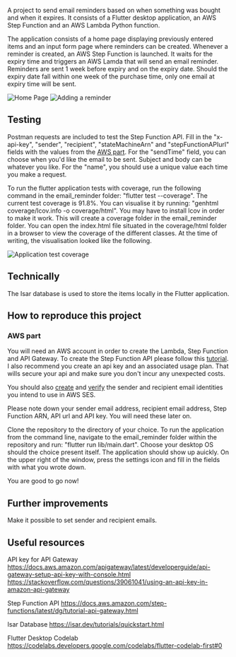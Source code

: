 A project to send email reminders based on when something was bought and when it expires. It consists of a Flutter desktop application, an AWS Step Function and an AWS Lambda Python function.

The application consists of a home page displaying previously entered items and an input form page where reminders can be created. Whenever a reminder is created, an AWS Step Function is launched. It waits for the expiry time and triggers an AWS Lamda that will send an email reminder. Reminders are sent 1 week before expiry and on the expiry date. Should the expiry date fall within one week of the purchase time, only one email at expiry time will be sent.

![Home Page](https://github.com/thisorthat12/EmailReminder/assets/133687751/30029f2b-5950-4f7b-a34b-1432667f0b06)
![Adding a reminder](https://github.com/thisorthat12/EmailReminder/assets/133687751/720fa129-7561-4ace-8743-bedffb76bf6a)

## Testing

Postman requests are included to test the Step Function API. Fill in the "x-api-key", "sender", "recipient", "stateMachineArn" and "stepFunctionAPIurl" fields with the values from the [AWS part](#aws-part). For the "sendTime" field, you can choose when you'd like the email to be sent. Subject and body can be whatever you like. For the "name", you should use a unique value each time you make a request. 

To run the flutter application tests with coverage, run the following command in the email_reminder folder: "flutter test --coverage".
The current test coverage is 91.8%. You can visualise it by running: "genhtml coverage/lcov.info -o coverage/html". You may have to install lcov in order to make it work.
This will create a coverage folder in the email_reminder folder. You can open the index.html file situated in the coverage/html folder in a browser to view the coverage of the different classes. At the time of writing, the visualisation looked like the following.

![Application test coverage](https://github.com/thisorthat12/EmailReminder/assets/133687751/5bab9028-d936-464e-926f-8e3a9d616a2b)

## Technically

The Isar database is used to store the items locally in the Flutter application.

## How to reproduce this project

### AWS part
You will need an AWS account in order to create the Lambda, Step Function and API Gateway. To create the Step Function API please follow this [tutorial](https://docs.aws.amazon.com/step-functions/latest/dg/tutorial-api-gateway.html). I also recommend you create an api key and an associated usage plan. That wills secure your api and make sure you don't incur any unexpected costs. 

You should also [create](https://docs.aws.amazon.com/ses/latest/dg/creating-identities.html#verify-email-addresses-procedure) and [verify](https://docs.aws.amazon.com/ses/latest/dg/creating-identities.html#just-verify-email-proc) the sender and recipient email identities you intend to use in AWS SES. 

Please note down your sender email address, recipient email address, Step Function ARN, API url and API key. You will need these later on.

Clone the repository to the directory of your choice. To run the application from the command line, navigate to the email_reminder folder within the repository and run: "flutter run lib/main.dart". Choose your desktop OS should the choice present itself. The application should show up auickly. On the upper right of the window, press the settings icon and fill in the fields with what you wrote down.

You are good to go now!

## Further improvements
Make it possible to set sender and recipient emails.

## Useful resources

API key for API Gateway
https://docs.aws.amazon.com/apigateway/latest/developerguide/api-gateway-setup-api-key-with-console.html
https://stackoverflow.com/questions/39061041/using-an-api-key-in-amazon-api-gateway

Step Function API
https://docs.aws.amazon.com/step-functions/latest/dg/tutorial-api-gateway.html

Isar Database
https://isar.dev/tutorials/quickstart.html

Flutter Desktop Codelab
https://codelabs.developers.google.com/codelabs/flutter-codelab-first#0
